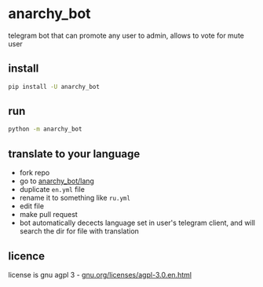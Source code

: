# anarchy_bot

telegram bot that can promote any user to admin, allows to vote for mute user

## install

```bash
pip install -U anarchy_bot
```

## run

```bash
python -m anarchy_bot
```

## translate to your language

- fork repo
- go to [anarchy_bot/lang](https://github.com/gmankab/anarchy_bot/tree/main/anarchy_bot/lang)
- duplicate `en.yml` file
- rename it to something like `ru.yml`
- edit file
- make pull request
- bot automatically decects language set in user's telegram client, and will search the dir for file with translation

## licence

license is gnu agpl 3 - [gnu.org/licenses/agpl-3.0.en.html](https://gnu.org/licenses/agpl-3.0.en.html)

